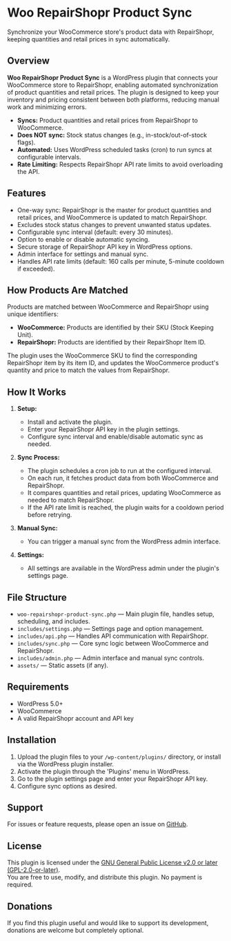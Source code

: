 # Woo RepairShopr Product Sync

Synchronize your WooCommerce store's product data with RepairShopr, keeping quantities and retail prices in sync automatically.

## Overview

**Woo RepairShopr Product Sync** is a WordPress plugin that connects your WooCommerce store to RepairShopr, enabling automated synchronization of product quantities and retail prices. The plugin is designed to keep your inventory and pricing consistent between both platforms, reducing manual work and minimizing errors.

- **Syncs:** Product quantities and retail prices from RepairShopr to WooCommerce.
- **Does NOT sync:** Stock status changes (e.g., in-stock/out-of-stock flags).
- **Automated:** Uses WordPress scheduled tasks (cron) to run syncs at configurable intervals.
- **Rate Limiting:** Respects RepairShopr API rate limits to avoid overloading the API.

## Features

- One-way sync: RepairShopr is the master for product quantities and retail prices, and WooCommerce is updated to match RepairShopr.
- Excludes stock status changes to prevent unwanted status updates.
- Configurable sync interval (default: every 30 minutes).
- Option to enable or disable automatic syncing.
- Secure storage of RepairShopr API key in WordPress options.
- Admin interface for settings and manual sync.
- Handles API rate limits (default: 160 calls per minute, 5-minute cooldown if exceeded).

## How Products Are Matched

Products are matched between WooCommerce and RepairShopr using unique identifiers:
- **WooCommerce:** Products are identified by their SKU (Stock Keeping Unit).
- **RepairShopr:** Products are identified by their RepairShopr Item ID.

The plugin uses the WooCommerce SKU to find the corresponding RepairShopr item by its item ID, and updates the WooCommerce product's quantity and price to match the values from RepairShopr.

## How It Works

1. **Setup:**  
   - Install and activate the plugin.
   - Enter your RepairShopr API key in the plugin settings.
   - Configure sync interval and enable/disable automatic sync as needed.

2. **Sync Process:**  
   - The plugin schedules a cron job to run at the configured interval.
   - On each run, it fetches product data from both WooCommerce and RepairShopr.
   - It compares quantities and retail prices, updating WooCommerce as needed to match RepairShopr.
   - If the API rate limit is reached, the plugin waits for a cooldown period before retrying.

3. **Manual Sync:**  
   - You can trigger a manual sync from the WordPress admin interface.

4. **Settings:**  
   - All settings are available in the WordPress admin under the plugin's settings page.

## File Structure

- `woo-repairshopr-product-sync.php` — Main plugin file, handles setup, scheduling, and includes.
- `includes/settings.php` — Settings page and option management.
- `includes/api.php` — Handles API communication with RepairShopr.
- `includes/sync.php` — Core sync logic between WooCommerce and RepairShopr.
- `includes/admin.php` — Admin interface and manual sync controls.
- `assets/` — Static assets (if any).

## Requirements

- WordPress 5.0+
- WooCommerce
- A valid RepairShopr account and API key

## Installation

1. Upload the plugin files to your `/wp-content/plugins/` directory, or install via the WordPress plugin installer.
2. Activate the plugin through the 'Plugins' menu in WordPress.
3. Go to the plugin settings page and enter your RepairShopr API key.
4. Configure sync options as desired.

## Support

For issues or feature requests, please open an issue on [GitHub](https://github.com/dataforge/woo-repairshopr-product-sync).

## License

This plugin is licensed under the [GNU General Public License v2.0 or later (GPL-2.0-or-later)](https://www.gnu.org/licenses/old-licenses/gpl-2.0.html).  
You are free to use, modify, and distribute this plugin. No payment is required.

## Donations

If you find this plugin useful and would like to support its development, donations are welcome but completely optional.
